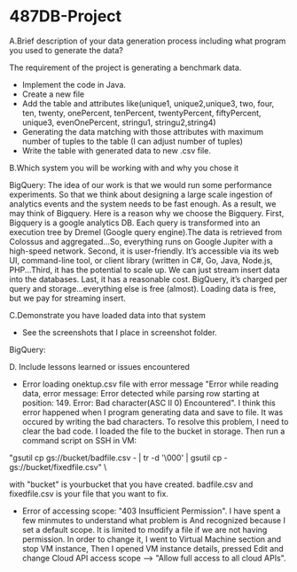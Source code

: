 # 487DB-Project

A.Brief description of your data generation process 
including what program you used to generate the data?

The requirement of the project is generating a benchmark data. 
- Implement the code in Java.
- Create a new file
- Add the table and attributes like(unique1, unique2,unique3, two, four, ten, twenty, onePercent, tenPercent, 
				twentyPercent, fiftyPercent, unique3, evenOnePercent, stringu1, stringu2,string4)
- Generating the data matching with those attributes with maximum number of tuples to the table (I can adjust number of tuples)
- Write the table with generated data to new .csv file.

B.Which system you will be working with and why you chose it
  
BigQuery: 
The idea of our work is that we would run some performance experiments. So that we think about designing 
a large scale ingestion of analytics events and the system needs to be fast enough. As a result, we may 
think of Bigquery. Here is a reason why we choose the Bigquery. First, Bigquery is a google analytics DB. 
Each query is transformed into an execution tree by Dremel (Google query engine).The data is retrieved 
from Colossus and aggregated…So, everything runs on Google Jupiter with a high-speed network. Second, it 
is user-friendly. It’s accessible via its web UI, command-line tool, or client library (written in C#, 
Go, Java, Node.js, PHP...Third, it has the potential to scale up. We can just stream insert data into 
the databases. Last, it has a reasonable cost. BigQuery, it’s charged per query and storage…everything 
else is free (almost). Loading data is free, but we pay for streaming insert.

	

C.Demonstrate you have loaded data into that system
- See the screenshots that I place in screenshot folder.

BigQuery:

D. Include lessons learned or issues encountered
- Error loading onektup.csv file with error message "Error while reading data, error message: Error detected while
parsing row starting at position: 149. Error: Bad character(ASC II 0) Encountered". I think this error happened
when I program generating data and save to file. It was occured by writing the bad characters. To resolve this problem,
I need to clear the bad code. I loaded the file to the bucket in storage. Then run a command script on SSH in VM:

"gsutil cp gs://bucket/badfile.csv - | tr -d '\000' | gsutil cp - gs://bucket/fixedfile.csv" \

with "bucket" is yourbucket that you have created. badfile.csv and fixedfile.csv is your file that you want to fix.

- Error of accessing scope: "403 Insufficient Permission". I have spent a few minmutes to understand what problem is
And recognized because I set a default scope. It is limited to modify a file if we are not having permission. In order 
to change it, I went to Virtual Machine section and stop VM instance, Then I opened VM instance details, pressed Edit 
and change Cloud API access scope --> "Allow full access to all cloud APIs".  
  